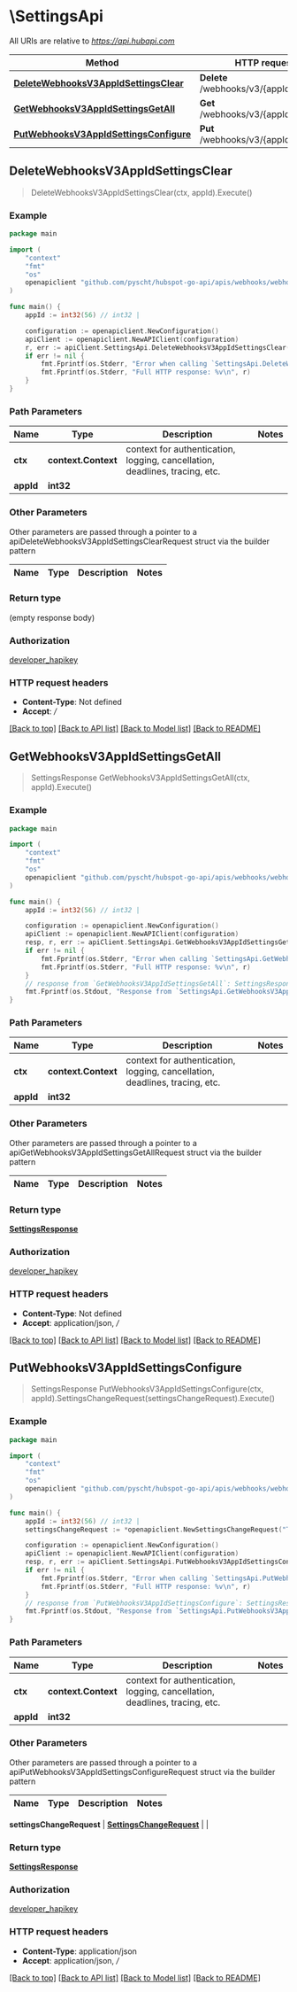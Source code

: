 # \SettingsApi

All URIs are relative to *https://api.hubapi.com*

Method | HTTP request | Description
------------- | ------------- | -------------
[**DeleteWebhooksV3AppIdSettingsClear**](SettingsApi.md#DeleteWebhooksV3AppIdSettingsClear) | **Delete** /webhooks/v3/{appId}/settings | 
[**GetWebhooksV3AppIdSettingsGetAll**](SettingsApi.md#GetWebhooksV3AppIdSettingsGetAll) | **Get** /webhooks/v3/{appId}/settings | 
[**PutWebhooksV3AppIdSettingsConfigure**](SettingsApi.md#PutWebhooksV3AppIdSettingsConfigure) | **Put** /webhooks/v3/{appId}/settings | 



## DeleteWebhooksV3AppIdSettingsClear

> DeleteWebhooksV3AppIdSettingsClear(ctx, appId).Execute()



### Example

```go
package main

import (
    "context"
    "fmt"
    "os"
    openapiclient "github.com/pyscht/hubspot-go-api/apis/webhooks/webhooks"
)

func main() {
    appId := int32(56) // int32 | 

    configuration := openapiclient.NewConfiguration()
    apiClient := openapiclient.NewAPIClient(configuration)
    r, err := apiClient.SettingsApi.DeleteWebhooksV3AppIdSettingsClear(context.Background(), appId).Execute()
    if err != nil {
        fmt.Fprintf(os.Stderr, "Error when calling `SettingsApi.DeleteWebhooksV3AppIdSettingsClear``: %v\n", err)
        fmt.Fprintf(os.Stderr, "Full HTTP response: %v\n", r)
    }
}
```

### Path Parameters


Name | Type | Description  | Notes
------------- | ------------- | ------------- | -------------
**ctx** | **context.Context** | context for authentication, logging, cancellation, deadlines, tracing, etc.
**appId** | **int32** |  | 

### Other Parameters

Other parameters are passed through a pointer to a apiDeleteWebhooksV3AppIdSettingsClearRequest struct via the builder pattern


Name | Type | Description  | Notes
------------- | ------------- | ------------- | -------------


### Return type

 (empty response body)

### Authorization

[developer_hapikey](../README.md#developer_hapikey)

### HTTP request headers

- **Content-Type**: Not defined
- **Accept**: */*

[[Back to top]](#) [[Back to API list]](../README.md#documentation-for-api-endpoints)
[[Back to Model list]](../README.md#documentation-for-models)
[[Back to README]](../README.md)


## GetWebhooksV3AppIdSettingsGetAll

> SettingsResponse GetWebhooksV3AppIdSettingsGetAll(ctx, appId).Execute()



### Example

```go
package main

import (
    "context"
    "fmt"
    "os"
    openapiclient "github.com/pyscht/hubspot-go-api/apis/webhooks/webhooks"
)

func main() {
    appId := int32(56) // int32 | 

    configuration := openapiclient.NewConfiguration()
    apiClient := openapiclient.NewAPIClient(configuration)
    resp, r, err := apiClient.SettingsApi.GetWebhooksV3AppIdSettingsGetAll(context.Background(), appId).Execute()
    if err != nil {
        fmt.Fprintf(os.Stderr, "Error when calling `SettingsApi.GetWebhooksV3AppIdSettingsGetAll``: %v\n", err)
        fmt.Fprintf(os.Stderr, "Full HTTP response: %v\n", r)
    }
    // response from `GetWebhooksV3AppIdSettingsGetAll`: SettingsResponse
    fmt.Fprintf(os.Stdout, "Response from `SettingsApi.GetWebhooksV3AppIdSettingsGetAll`: %v\n", resp)
}
```

### Path Parameters


Name | Type | Description  | Notes
------------- | ------------- | ------------- | -------------
**ctx** | **context.Context** | context for authentication, logging, cancellation, deadlines, tracing, etc.
**appId** | **int32** |  | 

### Other Parameters

Other parameters are passed through a pointer to a apiGetWebhooksV3AppIdSettingsGetAllRequest struct via the builder pattern


Name | Type | Description  | Notes
------------- | ------------- | ------------- | -------------


### Return type

[**SettingsResponse**](SettingsResponse.md)

### Authorization

[developer_hapikey](../README.md#developer_hapikey)

### HTTP request headers

- **Content-Type**: Not defined
- **Accept**: application/json, */*

[[Back to top]](#) [[Back to API list]](../README.md#documentation-for-api-endpoints)
[[Back to Model list]](../README.md#documentation-for-models)
[[Back to README]](../README.md)


## PutWebhooksV3AppIdSettingsConfigure

> SettingsResponse PutWebhooksV3AppIdSettingsConfigure(ctx, appId).SettingsChangeRequest(settingsChangeRequest).Execute()



### Example

```go
package main

import (
    "context"
    "fmt"
    "os"
    openapiclient "github.com/pyscht/hubspot-go-api/apis/webhooks/webhooks"
)

func main() {
    appId := int32(56) // int32 | 
    settingsChangeRequest := *openapiclient.NewSettingsChangeRequest("TargetUrl_example", *openapiclient.NewThrottlingSettings(int32(123), "Period_example")) // SettingsChangeRequest | 

    configuration := openapiclient.NewConfiguration()
    apiClient := openapiclient.NewAPIClient(configuration)
    resp, r, err := apiClient.SettingsApi.PutWebhooksV3AppIdSettingsConfigure(context.Background(), appId).SettingsChangeRequest(settingsChangeRequest).Execute()
    if err != nil {
        fmt.Fprintf(os.Stderr, "Error when calling `SettingsApi.PutWebhooksV3AppIdSettingsConfigure``: %v\n", err)
        fmt.Fprintf(os.Stderr, "Full HTTP response: %v\n", r)
    }
    // response from `PutWebhooksV3AppIdSettingsConfigure`: SettingsResponse
    fmt.Fprintf(os.Stdout, "Response from `SettingsApi.PutWebhooksV3AppIdSettingsConfigure`: %v\n", resp)
}
```

### Path Parameters


Name | Type | Description  | Notes
------------- | ------------- | ------------- | -------------
**ctx** | **context.Context** | context for authentication, logging, cancellation, deadlines, tracing, etc.
**appId** | **int32** |  | 

### Other Parameters

Other parameters are passed through a pointer to a apiPutWebhooksV3AppIdSettingsConfigureRequest struct via the builder pattern


Name | Type | Description  | Notes
------------- | ------------- | ------------- | -------------

 **settingsChangeRequest** | [**SettingsChangeRequest**](SettingsChangeRequest.md) |  | 

### Return type

[**SettingsResponse**](SettingsResponse.md)

### Authorization

[developer_hapikey](../README.md#developer_hapikey)

### HTTP request headers

- **Content-Type**: application/json
- **Accept**: application/json, */*

[[Back to top]](#) [[Back to API list]](../README.md#documentation-for-api-endpoints)
[[Back to Model list]](../README.md#documentation-for-models)
[[Back to README]](../README.md)

